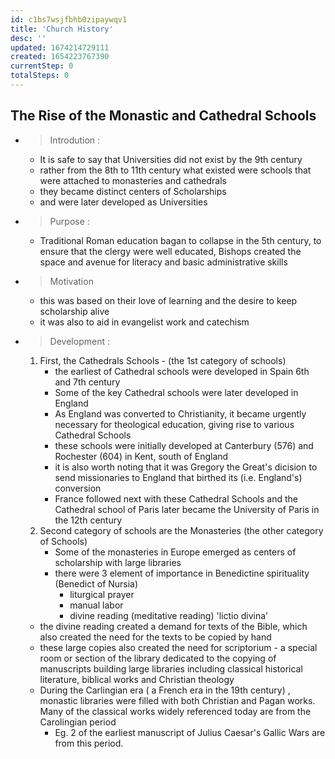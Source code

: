 ```yaml
---
id: c1bs7wsjfbhb0zipaywqv1
title: 'Church History'
desc: ''
updated: 1674214729111
created: 1654223767390
currentStep: 0
totalSteps: 0
---
```


## The Rise of the Monastic and Cathedral Schools
- > Introdution :
  - It is safe to say that Universities did not exist by the 9th century
  - rather from the 8th to 11th century what existed were schools that were attached to monasteries and cathedrals
  - they became distinct centers of Scholarships
  - and were later developed as Universities

- > Purpose :
  - Traditional Roman education bagan to collapse in the 5th century, to ensure that the clergy were well educated, Bishops created the space and avenue for literacy and basic administrative skills

- > Motivation
  - this was based on their love of learning and the desire to keep scholarship alive
  - it was also to aid in evangelist work and catechism

- > Development :
  1. First, the Cathedrals Schools - (the 1st category of schools)
     - the earliest of Cathedral schools were developed in Spain 6th and 7th century
     - Some of the key Cathedral schools were later developed in England
     - As England was converted to Christianity, it became urgently necessary for theological education, giving rise to various Cathedral Schools
     - these schools were initially developed at Canterbury (576) and Rochester (604) in Kent, south of England
     - it is also worth noting that it was Gregory the Great's dicision to send missionaries to England that birthed its (i.e. England's) conversion
     - France followed next with these Cathedral Schools and the Cathedral school of Paris later became the University of Paris in the 12th century
  2. Second category of schools are the Monasteries (the other category of Schools)
     - Some of the monasteries in Europe emerged as centers of scholarship with large libraries
     - there were 3 element of importance in Benedictine spirituality (Benedict of Nursia)
        - liturgical prayer
        - manual labor
        - divine reading (meditative reading) 'lictio divina'
    - the divine reading created a demand for texts of the Bible, which also created the need for the texts to be copied by hand
    - these large copies also created the need for scriptorium - a special room or section of the library dedicated to the copying of manuscripts building large libraries including classical historical literature, biblical works and Christian theology
    - During the Carlingian era ( a French era in the 19th century) , monastic libraries were filled with both Christian and Pagan works. Many of the classical works widely referenced today are from the Carolingian period
      - Eg. 2 of the earliest manuscript of Julius Caesar's Gallic Wars are from this period.
